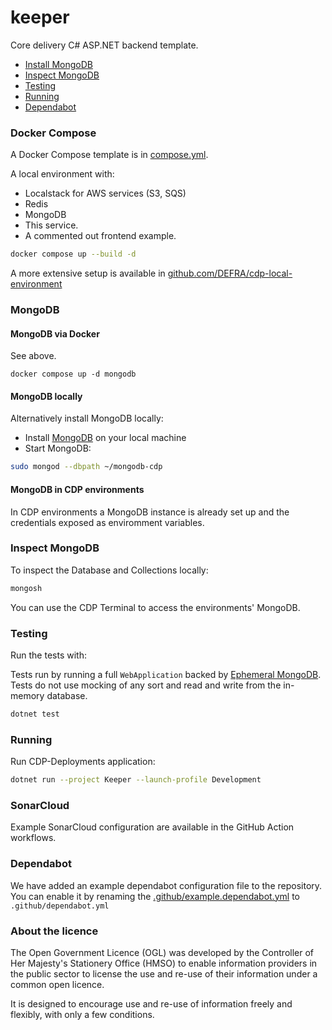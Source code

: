 # keeper

Core delivery C# ASP.NET backend template.

* [Install MongoDB](#install-mongodb)
* [Inspect MongoDB](#inspect-mongodb)
* [Testing](#testing)
* [Running](#running)
* [Dependabot](#dependabot)


### Docker Compose

A Docker Compose template is in [compose.yml](compose.yml).

A local environment with:

- Localstack for AWS services (S3, SQS)
- Redis
- MongoDB
- This service.
- A commented out frontend example.

```bash
docker compose up --build -d
```

A more extensive setup is available in [github.com/DEFRA/cdp-local-environment](https://github.com/DEFRA/cdp-local-environment)

### MongoDB

#### MongoDB via Docker

See above.

```
docker compose up -d mongodb
```

#### MongoDB locally

Alternatively install MongoDB locally:

- Install [MongoDB](https://www.mongodb.com/docs/manual/tutorial/#installation) on your local machine
- Start MongoDB:
```bash
sudo mongod --dbpath ~/mongodb-cdp
```

#### MongoDB in CDP environments

In CDP environments a MongoDB instance is already set up
and the credentials exposed as enviromment variables.


### Inspect MongoDB

To inspect the Database and Collections locally:
```bash
mongosh
```

You can use the CDP Terminal to access the environments' MongoDB.

### Testing

Run the tests with:

Tests run by running a full `WebApplication` backed by [Ephemeral MongoDB](https://github.com/asimmon/ephemeral-mongo).
Tests do not use mocking of any sort and read and write from the in-memory database.

```bash
dotnet test
````

### Running

Run CDP-Deployments application:
```bash
dotnet run --project Keeper --launch-profile Development
```

### SonarCloud

Example SonarCloud configuration are available in the GitHub Action workflows.

### Dependabot

We have added an example dependabot configuration file to the repository. You can enable it by renaming
the [.github/example.dependabot.yml](.github/example.dependabot.yml) to `.github/dependabot.yml`


### About the licence

The Open Government Licence (OGL) was developed by the Controller of Her Majesty's Stationery Office (HMSO) to enable
information providers in the public sector to license the use and re-use of their information under a common open
licence.

It is designed to encourage use and re-use of information freely and flexibly, with only a few conditions.
